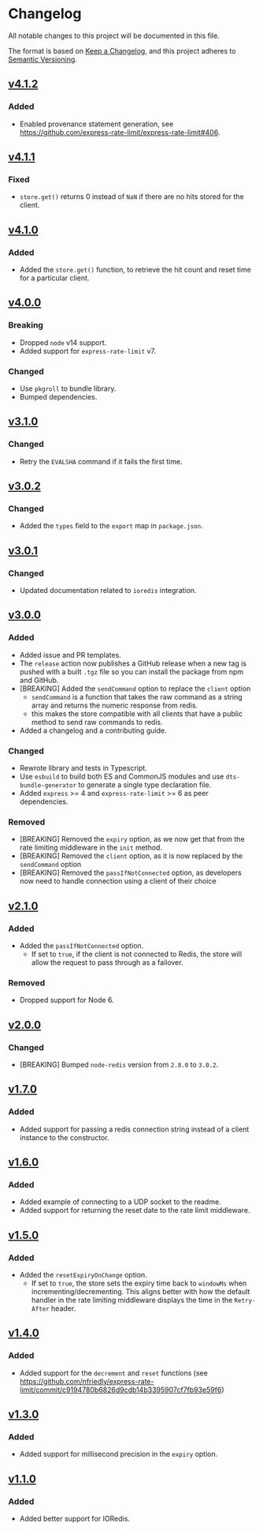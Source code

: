 # Changelog

All notable changes to this project will be documented in this file.

The format is based on [Keep a Changelog](https://keepachangelog.com/en/1.0.0/),
and this project adheres to
[Semantic Versioning](https://semver.org/spec/v2.0.0.html).

## [v4.1.2](https://github.com/express-rate-limit/rate-limit-redis/releases/tag/v4.1.2)

### Added

- Enabled provenance statement generation, see
  https://github.com/express-rate-limit/express-rate-limit#406.

## [v4.1.1](https://github.com/express-rate-limit/rate-limit-redis/releases/tag/v4.1.1)

### Fixed

- `store.get()` returns 0 instead of `NaN` if there are no hits stored for the
  client.

## [v4.1.0](https://github.com/express-rate-limit/rate-limit-redis/releases/tag/v4.1.0)

### Added

- Added the `store.get()` function, to retrieve the hit count and reset time for
  a particular client.

## [v4.0.0](https://github.com/express-rate-limit/rate-limit-redis/releases/tag/v4.0.0)

### Breaking

- Dropped `node` v14 support.
- Added support for `express-rate-limit` v7.

### Changed

- Use `pkgroll` to bundle library.
- Bumped dependencies.

## [v3.1.0](https://github.com/express-rate-limit/rate-limit-redis/releases/tag/v3.1.0)

### Changed

- Retry the `EVALSHA` command if it fails the first time.

## [v3.0.2](https://github.com/express-rate-limit/rate-limit-redis/releases/tag/v3.0.2)

### Changed

- Added the `types` field to the `export` map in `package.json`.

## [v3.0.1](https://github.com/express-rate-limit/rate-limit-redis/releases/tag/v3.0.1)

### Changed

- Updated documentation related to `ioredis` integration.

## [v3.0.0](https://github.com/express-rate-limit/rate-limit-redis/releases/tag/v3.0.0)

### Added

- Added issue and PR templates.
- The `release` action now publishes a GitHub release when a new tag is pushed
  with a built `.tgz` file so you can install the package from npm and GitHub.
- [BREAKING] Added the `sendCommand` option to replace the `client` option
  - `sendCommand` is a function that takes the raw command as a string array and
    returns the numeric response from redis.
  - this makes the store compatible with all clients that have a public method
    to send raw commands to redis.
- Added a changelog and a contributing guide.

### Changed

- Rewrote library and tests in Typescript.
- Use `esbuild` to build both ES and CommonJS modules and use
  `dts-bundle-generator` to generate a single type declaration file.
- Added `express` >= 4 and `express-rate-limit` >= 6 as peer dependencies.

### Removed

- [BREAKING] Removed the `expiry` option, as we now get that from the rate
  limiting middleware in the `init` method.
- [BREAKING] Removed the `client` option, as it is now replaced by the
  `sendCommand` option
- [BREAKING] Removed the `passIfNotConnected` option, as developers now need to
  handle connection using a client of their choice

## [v2.1.0](https://github.com/express-rate-limit/rate-limit-redis/releases/tag/v2.1.0)

### Added

- Added the `passIfNotConnected` option.
  - If set to `true`, if the client is not connected to Redis, the store will
    allow the request to pass through as a failover.

### Removed

- Dropped support for Node 6.

## [v2.0.0](https://github.com/express-rate-limit/rate-limit-redis/releases/tag/v2.0.0)

### Changed

- [BREAKING] Bumped `node-redis` version from `2.8.0` to `3.0.2`.

## [v1.7.0](https://github.com/express-rate-limit/rate-limit-redis/releases/tag/v1.7.0)

### Added

- Added support for passing a redis connection string instead of a client
  instance to the constructor.

## [v1.6.0](https://github.com/express-rate-limit/rate-limit-redis/releases/tag/v1.6.0)

### Added

- Added example of connecting to a UDP socket to the readme.
- Added support for returning the reset date to the rate limit middleware.

## [v1.5.0](https://github.com/express-rate-limit/rate-limit-redis/releases/tag/v1.5.0)

### Added

- Added the `resetExpiryOnChange` option.
  - If set to `true`, the store sets the expiry time back to `windowMs` when
    incrementing/decrementing. This aligns better with how the default handler
    in the rate limiting middleware displays the time in the `Retry-After`
    header.

## [v1.4.0](https://github.com/express-rate-limit/rate-limit-redis/releases/tag/v1.4.0)

### Added

- Added support for the `decrement` and `reset` functions (see
  https://github.com/nfriedly/express-rate-limit/commit/c9194780b6826d9cdb14b3395907cf7fb93e59f6)

## [v1.3.0](https://github.com/express-rate-limit/rate-limit-redis/releases/tag/v1.3.0)

### Added

- Added support for millisecond precision in the `expiry` option.

## [v1.1.0](https://github.com/express-rate-limit/rate-limit-redis/releases/tag/v1.1.0)

### Added

- Added better support for IORedis.
